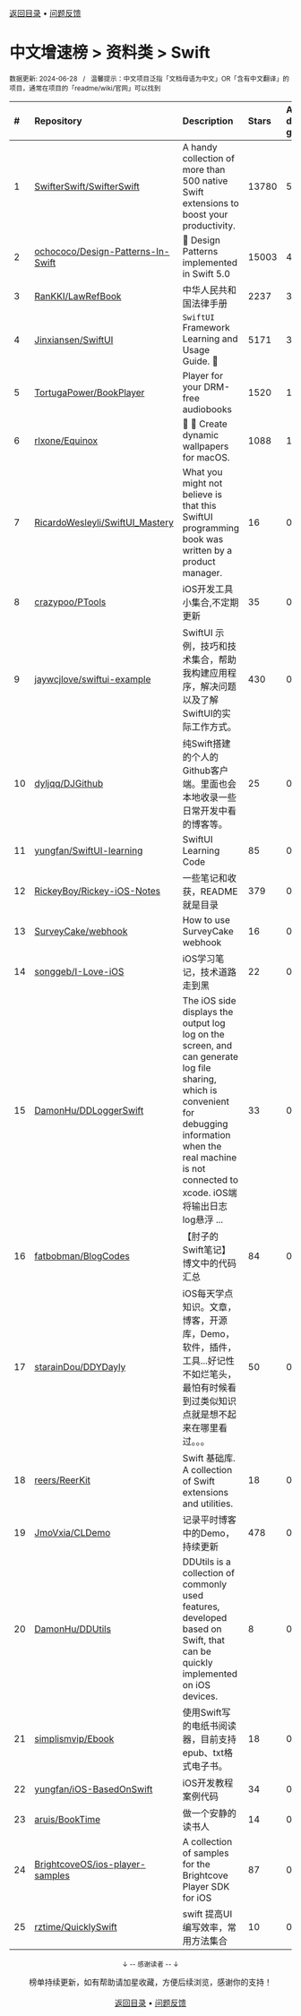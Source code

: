 <a href="https://gitee.com/GrowingGit/GitHub-Chinese-Top-Charts#github中文排行榜">返回目录</a> • <a href="/content/docs/feedback.md">问题反馈</a>

# 中文增速榜 > 资料类 > Swift
<sub>数据更新: 2024-06-28&nbsp;&nbsp;&nbsp;/&nbsp;&nbsp;&nbsp;温馨提示：中文项目泛指「文档母语为中文」OR「含有中文翻译」的项目，通常在项目的「readme/wiki/官网」可以找到</sub>

|#|Repository|Description|Stars|Average daily growth|Updated|
|:-|:-|:-|:-|:-|:-|
|1|[SwifterSwift/SwifterSwift](https://github.com/SwifterSwift/SwifterSwift)|A handy collection of more than 500 native Swift extensions to boost your productivity.|13780|5|2024-06-24|
|2|[ochococo/Design-Patterns-In-Swift](https://github.com/ochococo/Design-Patterns-In-Swift)|📖 Design Patterns implemented in Swift 5.0|15003|4|2024-06-11|
|3|[RanKKI/LawRefBook](https://github.com/RanKKI/LawRefBook)|中华人民共和国法律手册|2237|3|2023-12-31|
|4|[Jinxiansen/SwiftUI](https://github.com/Jinxiansen/SwiftUI)|`SwiftUI` Framework  Learning and Usage Guide. 🚀 |5171|3|2024-02-17|
|5|[TortugaPower/BookPlayer](https://github.com/TortugaPower/BookPlayer)|Player for your DRM-free audiobooks|1520|1|2024-06-25|
|6|[rlxone/Equinox](https://github.com/rlxone/Equinox)|🌇 🌃  Create dynamic wallpapers for macOS.|1088|1|2024-06-11|
|7|[RicardoWesleyli/SwiftUI_Mastery](https://github.com/RicardoWesleyli/SwiftUI_Mastery)|What you might not believe is that this SwiftUI programming book was written by a product manager.|16|0|2024-02-16|
|8|[crazypoo/PTools](https://github.com/crazypoo/PTools)|iOS开发工具小集合,不定期更新|35|0|2024-06-27|
|9|[jaywcjlove/swiftui-example](https://github.com/jaywcjlove/swiftui-example)|SwiftUI 示例，技巧和技术集合，帮助我构建应用程序，解决问题以及了解SwiftUI的实际工作方式。|430|0|2024-06-24|
|10|[dyljqq/DJGithub](https://github.com/dyljqq/DJGithub)|纯Swift搭建的个人的Github客户端。里面也会本地收录一些日常开发中看的博客等。|25|0|2024-05-13|
|11|[yungfan/SwiftUI-learning](https://github.com/yungfan/SwiftUI-learning)|SwiftUI Learning Code|85|0|2024-06-22|
|12|[RickeyBoy/Rickey-iOS-Notes](https://github.com/RickeyBoy/Rickey-iOS-Notes)|一些笔记和收获，README 就是目录|379|0|2024-04-28|
|13|[SurveyCake/webhook](https://github.com/SurveyCake/webhook)|How to use SurveyCake webhook|16|0|2024-01-23|
|14|[songgeb/I-Love-iOS](https://github.com/songgeb/I-Love-iOS)|iOS学习笔记，技术道路走到黑|22|0|2024-02-04|
|15|[DamonHu/DDLoggerSwift](https://github.com/DamonHu/DDLoggerSwift)|The iOS side displays the output log log on the screen, and can generate log file sharing, which is convenient for debugging information when the real machine is not connected to xcode. iOS端将输出日志log悬浮 ...|33|0|2024-05-27|
|16|[fatbobman/BlogCodes](https://github.com/fatbobman/BlogCodes)|【肘子的Swift笔记】博文中的代码汇总|84|0|2024-04-02|
|17|[starainDou/DDYDayly](https://github.com/starainDou/DDYDayly)|iOS每天学点知识。文章，博客，开源库，Demo，软件，插件，工具...好记性不如烂笔头，最怕有时候看到过类似知识点就是想不起来在哪里看过。。。|50|0|2024-03-29|
|18|[reers/ReerKit](https://github.com/reers/ReerKit)|Swift 基础库. A collection of Swift extensions and utilities.|18|0|2024-06-06|
|19|[JmoVxia/CLDemo](https://github.com/JmoVxia/CLDemo)|记录平时博客中的Demo，持续更新|478|0|2024-06-14|
|20|[DamonHu/DDUtils](https://github.com/DamonHu/DDUtils)|DDUtils is a collection of commonly used features, developed based on Swift, that can be quickly implemented on iOS devices.|8|0|2024-05-28|
|21|[simplismvip/Ebook](https://github.com/simplismvip/Ebook)|使用Swift写的电纸书阅读器，目前支持epub、txt格式电子书。|18|0|2024-04-09|
|22|[yungfan/iOS-BasedOnSwift](https://github.com/yungfan/iOS-BasedOnSwift)|iOS开发教程案例代码|34|0|2024-04-18|
|23|[aruis/BookTime](https://github.com/aruis/BookTime)|做一个安静的读书人|14|0|2024-06-05|
|24|[BrightcoveOS/ios-player-samples](https://github.com/BrightcoveOS/ios-player-samples)|A collection of samples for the Brightcove Player SDK for iOS|87|0|2024-06-07|
|25|[rztime/QuicklySwift](https://github.com/rztime/QuicklySwift)|swift 提高UI编写效率，常用方法集合|10|0|2024-05-24|

<div align="center">
    <p><sub>↓ -- 感谢读者 -- ↓</sub></p>
    榜单持续更新，如有帮助请加星收藏，方便后续浏览，感谢你的支持！
</div>

<br/>

<div align="center"><a href="https://gitee.com/GrowingGit/GitHub-Chinese-Top-Charts#github中文排行榜">返回目录</a> • <a href="/content/docs/feedback.md">问题反馈</a></div>
